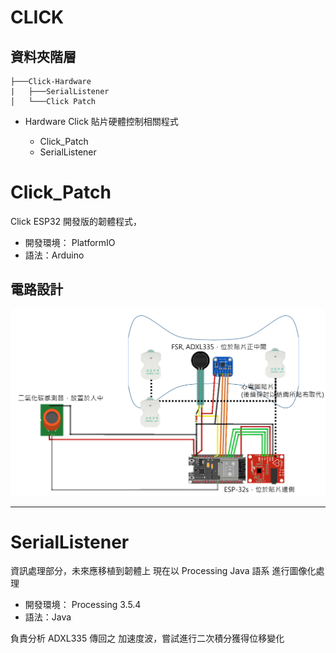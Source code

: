 # CLICK

## 資料夾階層

```
├───Click-Hardware
|   ├───SerialListener
│   └───Click Patch
```

-   Hardware Click 貼片硬體控制相關程式

    -   Click_Patch
    -   SerialListener

<h1 id="click_patch">Click_Patch</h1>

Click ESP32 開發版的韌體程式，

-   開發環境： PlatformIO
-   語法：Arduino

<h2 id="circuit_design">電路設計</h2>

![circuit_design.png](./img/circuit_design.png)

---

<h1 id="serialListener">SerialListener</h1>

資訊處理部分，未來應移植到韌體上
現在以 Processing Java 語系 進行圖像化處理

-   開發環境： Processing 3.5.4
-   語法：Java

負責分析 ADXL335 傳回之 加速度波，嘗試進行二次積分獲得位移變化
